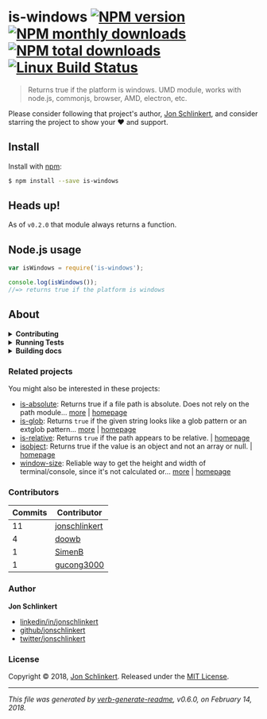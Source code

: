 # is-windows [![NPM version](https://img.shields.io/npm/v/is-windows.svg?style=flat)](https://www.npmjs.com/package/is-windows) [![NPM monthly downloads](https://img.shields.io/npm/dm/is-windows.svg?style=flat)](https://npmjs.org/package/is-windows) [![NPM total downloads](https://img.shields.io/npm/dt/is-windows.svg?style=flat)](https://npmjs.org/package/is-windows) [![Linux Build Status](https://img.shields.io/travis/jonschlinkert/is-windows.svg?style=flat&label=Travis)](https://travis-ci.org/jonschlinkert/is-windows)

> Returns true if the platform is windows. UMD module, works with node.js, commonjs, browser, AMD, electron, etc.

Please consider following that project's author, [Jon Schlinkert](https://github.com/jonschlinkert), and consider starring the project to show your :heart: and support.

## Install

Install with [npm](https://www.npmjs.com/):

```sh
$ npm install --save is-windows
```

## Heads up!

As of `v0.2.0` that module always returns a function.

## Node.js usage

```js
var isWindows = require('is-windows');

console.log(isWindows());
//=> returns true if the platform is windows
```

## About

<details>
<summary><strong>Contributing</strong></summary>

Pull requests and stars are always welcome. For bugs and feature requests, [please create an issue](../../issues/new).

</details>

<details>
<summary><strong>Running Tests</strong></summary>

Running and reviewing unit tests is a great way to get familiarized with a library and its API. You can install dependencies and run tests with the following command:

```sh
$ npm install && npm test
```

</details>

<details>
<summary><strong>Building docs</strong></summary>

_(This project's readme.md is generated by [verb](https://github.com/verbose/verb-generate-readme), please don't edit the readme directly. Any changes to the readme must be made in the [.verb.md](.verb.md) readme template.)_

To generate the readme, run the following command:

```sh
$ npm install -g verbose/verb#dev verb-generate-readme && verb
```

</details>

### Related projects

You might also be interested in these projects:

* [is-absolute](https://www.npmjs.com/package/is-absolute): Returns true if a file path is absolute. Does not rely on the path module… [more](https://github.com/jonschlinkert/is-absolute) | [homepage](https://github.com/jonschlinkert/is-absolute "Returns true if a file path is absolute. Does not rely on the path module and can be used as a polyfill for node.js native `path.isAbolute`.")
* [is-glob](https://www.npmjs.com/package/is-glob): Returns `true` if the given string looks like a glob pattern or an extglob pattern… [more](https://github.com/jonschlinkert/is-glob) | [homepage](https://github.com/jonschlinkert/is-glob "Returns `true` if the given string looks like a glob pattern or an extglob pattern. This makes it easy to create code that only uses external modules like node-glob when necessary, resulting in much faster code execution and initialization time, and a bet")
* [is-relative](https://www.npmjs.com/package/is-relative): Returns `true` if the path appears to be relative. | [homepage](https://github.com/jonschlinkert/is-relative "Returns `true` if the path appears to be relative.")
* [isobject](https://www.npmjs.com/package/isobject): Returns true if the value is an object and not an array or null. | [homepage](https://github.com/jonschlinkert/isobject "Returns true if the value is an object and not an array or null.")
* [window-size](https://www.npmjs.com/package/window-size): Reliable way to get the height and width of terminal/console, since it's not calculated or… [more](https://github.com/jonschlinkert/window-size) | [homepage](https://github.com/jonschlinkert/window-size "Reliable way to get the height and width of terminal/console, since it's not calculated or updated the same way on all platforms, environments and node.js versions.")

### Contributors

| **Commits** | **Contributor** | 
| --- | --- |
| 11 | [jonschlinkert](https://github.com/jonschlinkert) |
| 4 | [doowb](https://github.com/doowb) |
| 1 | [SimenB](https://github.com/SimenB) |
| 1 | [gucong3000](https://github.com/gucong3000) |

### Author

**Jon Schlinkert**

* [linkedin/in/jonschlinkert](https://linkedin.com/in/jonschlinkert)
* [github/jonschlinkert](https://github.com/jonschlinkert)
* [twitter/jonschlinkert](https://twitter.com/jonschlinkert)

### License

Copyright © 2018, [Jon Schlinkert](https://github.com/jonschlinkert).
Released under the [MIT License](LICENSE).

***

_This file was generated by [verb-generate-readme](https://github.com/verbose/verb-generate-readme), v0.6.0, on February 14, 2018._
